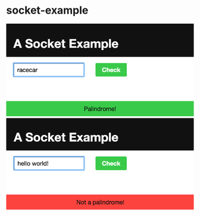 # socket-example  

<div style="text-align:center"><img src ="isPalindrome.png" /></div>
<div style="text-align:center"><img src ="notPalindrome.png" /></div>